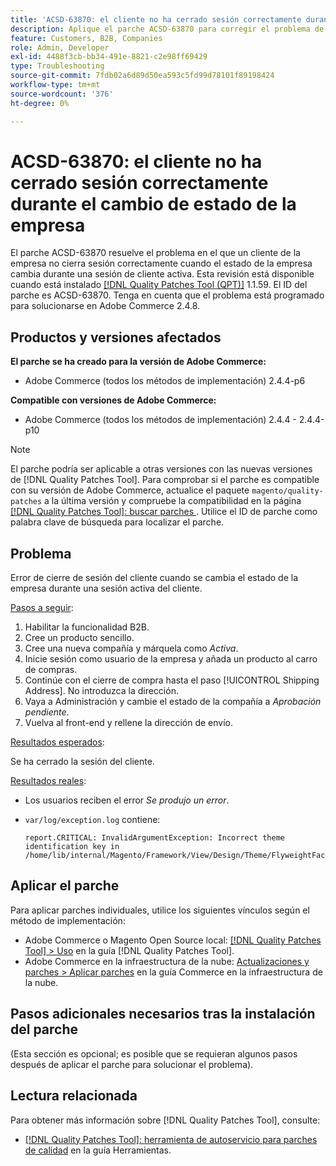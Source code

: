 ```yaml
---
title: 'ACSD-63870: el cliente no ha cerrado sesión correctamente durante el cambio de estado de la empresa'
description: Aplique el parche ACSD-63870 para corregir el problema de Adobe Commerce en el que un cliente de la compañía no cierra sesión correctamente cuando el estado de la compañía cambia durante una sesión activa del cliente.
feature: Customers, B2B, Companies
role: Admin, Developer
exl-id: 4488f3cb-bb34-491e-8821-c2e98ff69429
type: Troubleshooting
source-git-commit: 7fdb02a6d89d50ea593c5fd99d78101f89198424
workflow-type: tm+mt
source-wordcount: '376'
ht-degree: 0%

---
```


# ACSD-63870: el cliente no ha cerrado sesión correctamente durante el cambio de estado de la empresa

El parche ACSD-63870 resuelve el problema en el que un cliente de la empresa no cierra sesión correctamente cuando el estado de la empresa cambia durante una sesión de cliente activa. Esta revisión está disponible cuando está instalado [[!DNL Quality Patches Tool (QPT)]](/help/tools/quality-patches-tool/quality-patches-tool-to-self-serve-quality-patches.md) 1.1.59. El ID del parche es ACSD-63870. Tenga en cuenta que el problema está programado para solucionarse en Adobe Commerce 2.4.8.

## Productos y versiones afectados

**El parche se ha creado para la versión de Adobe Commerce:**

* Adobe Commerce (todos los métodos de implementación) 2.4.4-p6

**Compatible con versiones de Adobe Commerce:**

* Adobe Commerce (todos los métodos de implementación) 2.4.4 - 2.4.4-p10

>[!NOTE]
>
>El parche podría ser aplicable a otras versiones con las nuevas versiones de [!DNL Quality Patches Tool]. Para comprobar si el parche es compatible con su versión de Adobe Commerce, actualice el paquete `magento/quality-patches` a la última versión y compruebe la compatibilidad en la página [[!DNL Quality Patches Tool]: buscar parches ](https://experienceleague.adobe.com/tools/commerce-quality-patches/index.html?lang=es). Utilice el ID de parche como palabra clave de búsqueda para localizar el parche.

## Problema

Error de cierre de sesión del cliente cuando se cambia el estado de la empresa durante una sesión activa del cliente.

<u>Pasos a seguir</u>:

1. Habilitar la funcionalidad B2B.
1. Cree un producto sencillo.
1. Cree una nueva compañía y márquela como *Activa*.
1. Inicie sesión como usuario de la empresa y añada un producto al carro de compras.
1. Continúe con el cierre de compra hasta el paso [!UICONTROL Shipping Address]. No introduzca la dirección.
1. Vaya a Administración y cambie el estado de la compañía a *Aprobación pendiente*.
1. Vuelva al front-end y rellene la dirección de envío.

<u>Resultados esperados</u>:

Se ha cerrado la sesión del cliente.

<u>Resultados reales</u>:

* Los usuarios reciben el error *Se produjo un error*.
* `var/log/exception.log` contiene:

  ```
  report.CRITICAL: InvalidArgumentException: Incorrect theme identification key in /home/lib/internal/Magento/Framework/View/Design/Theme/FlyweightFactory.php:60
  ```


## Aplicar el parche

Para aplicar parches individuales, utilice los siguientes vínculos según el método de implementación:

* Adobe Commerce o Magento Open Source local: [[!DNL Quality Patches Tool] > Uso](/help/tools/quality-patches-tool/usage.md) en la guía [!DNL Quality Patches Tool].
* Adobe Commerce en la infraestructura de la nube: [Actualizaciones y parches > Aplicar parches](https://experienceleague.adobe.com/docs/commerce-cloud-service/user-guide/develop/upgrade/apply-patches.html?lang=es) en la guía Commerce en la infraestructura de la nube.

## Pasos adicionales necesarios tras la instalación del parche

(Esta sección es opcional; es posible que se requieran algunos pasos después de aplicar el parche para solucionar el problema). 

## Lectura relacionada

Para obtener más información sobre [!DNL Quality Patches Tool], consulte:

* [[!DNL Quality Patches Tool]: herramienta de autoservicio para parches de calidad](/help/tools/quality-patches-tool/quality-patches-tool-to-self-serve-quality-patches.md) en la guía Herramientas.
